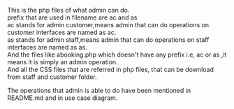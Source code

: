 This is the php files of what admin can do.</br>
prefix that are used in filename are ac and as</br>
ac stands for admin customer,means admin that can do operations on customer interfaces are named as ac.</br>
as stands for admin staff,means admin that can do operations on staff interfaces are named as as.</br>
And the files like abooking.php which doesn't have any prefix i.e, ac or as ,it means it is simply an admin operation.</br>
And all the CSS files that are referred in php files, that can be download from staff and customer folder.</br>

The operations that admin is able to do have been mentioned in README.md and in use case diagram. </br>
